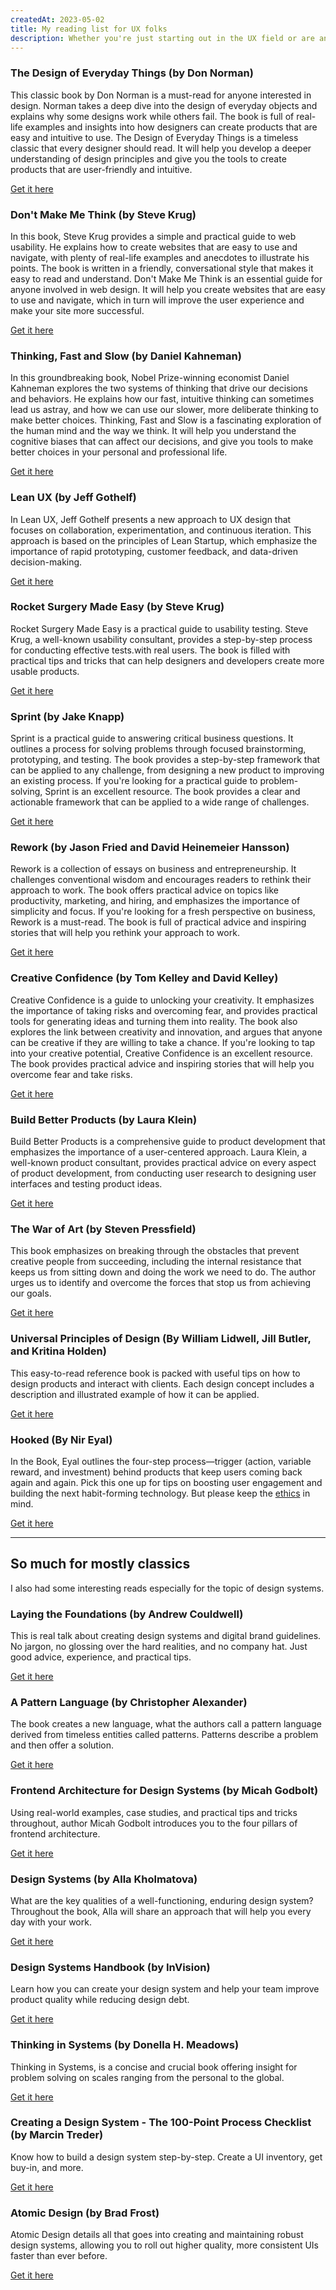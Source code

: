 ```yaml
---
createdAt: 2023-05-02
title: My reading list for UX folks
description: Whether you're just starting out in the UX field or are an experienced professional, I don't want you to make the same mistake I did by underestimating the power of a good book. That's why I've collected some of my reads.
---
```


### The Design of Everyday Things (by Don Norman)

This classic book by Don Norman is a must-read for anyone interested in design. Norman takes a deep dive into the design of everyday objects and explains why some designs work while others fail. The book is full of real-life examples and insights into how designers can create products that are easy and intuitive to use.
The Design of Everyday Things is a timeless classic that every designer should read. It will help you develop a deeper understanding of design principles and give you the tools to create products that are user-friendly and intuitive.

<!-- > Good design is actually a lot harder to notice than poor design, in part because good designs fit our needs so well that the design is invisible. Bad design, on the other hand, screams out its inadequacies, making itself very noticeable. -->

<a href="https://www.amazon.com/Design-Everyday-Things-Revised-Expanded/dp/0465050654" class="p-4 py-2 transition rounded-md bg-blue-50 hover:bg-blue-100 hover:text-blue-900 hover:underline font-medium text-sm text-blue-700">Get it here</a>

### Don't Make Me Think (by Steve Krug)

In this book, Steve Krug provides a simple and practical guide to web usability. He explains how to create websites that are easy to use and navigate, with plenty of real-life examples and anecdotes to illustrate his points. The book is written in a friendly, conversational style that makes it easy to read and understand.
Don't Make Me Think is an essential guide for anyone involved in web design. It will help you create websites that are easy to use and navigate, which in turn will improve the user experience and make your site more successful.

<!-- > Usability is about people and how they understand and use things, not about technology. -->

<a href="https://www.amazon.com/Dont-Make-Think-Revisited-Usability/dp/0321965515" class="p-4 py-2 transition rounded-md bg-blue-50 hover:bg-blue-100 hover:text-blue-900 hover:underline font-medium text-sm text-blue-700">Get it here</a>

### Thinking, Fast and Slow (by Daniel Kahneman)

In this groundbreaking book, Nobel Prize-winning economist Daniel Kahneman explores the two systems of thinking that drive our decisions and behaviors. He explains how our fast, intuitive thinking can sometimes lead us astray, and how we can use our slower, more deliberate thinking to make better choices.
Thinking, Fast and Slow is a fascinating exploration of the human mind and the way we think. It will help you understand the cognitive biases that can affect our decisions, and give you tools to make better choices in your personal and professional life.

<!-- > We can be blind to the obvious, and we are also blind to our blindness. -->

<a href="https://www.amazon.com/Thinking-Fast-Slow-Daniel-Kahneman/dp/0374533555" class="p-4 py-2 transition rounded-md bg-blue-50 hover:bg-blue-100 hover:text-blue-900 hover:underline font-medium text-sm text-blue-700">Get it here</a>

### Lean UX (by Jeff Gothelf)


In Lean UX, Jeff Gothelf presents a new approach to UX design that focuses on collaboration, experimentation, and continuous iteration. This approach is based on the principles of Lean Startup, which emphasize the importance of rapid prototyping, customer feedback, and data-driven decision-making.

<!-- > We’re here to make things people want. That’s why we’re practicing Lean UX. And we’re not just practicing it in the design phase. We’re practicing it from strategy through post-release. Everything is fair game. -->

<a href="https://www.amazon.com/Lean-UX-Applying-Principles-Experience/dp/1449311652/" class="p-4 py-2 transition rounded-md bg-blue-50 hover:bg-blue-100 hover:text-blue-900 hover:underline font-medium text-sm text-blue-700">Get it here</a>

### Rocket Surgery Made Easy (by Steve Krug)

Rocket Surgery Made Easy is a practical guide to usability testing. Steve Krug, a well-known usability consultant, provides a step-by-step process for conducting effective tests.with real users. The book is filled with practical tips and tricks that can help designers and developers create more usable products.

<!-- > If you don't have a lot of experience with usability testing, the prospect of doing it yourself can be a bit daunting. This book shows you that it doesn't have to be that way. -->

<a href="https://www.amazon.com/Rocket-Surgery-Made-Easy-Do-It-Yourself/dp/0321657292/" class="p-4 py-2 transition rounded-md bg-blue-50 hover:bg-blue-100 hover:text-blue-900 hover:underline font-medium text-sm text-blue-700">Get it here</a>

### Sprint (by Jake Knapp)

Sprint is a practical guide to answering critical business questions. It outlines a process for solving problems through focused brainstorming, prototyping, and testing. The book provides a step-by-step framework that can be applied to any challenge, from designing a new product to improving an existing process.
If you're looking for a practical guide to problem-solving, Sprint is an excellent resource. The book provides a clear and actionable framework that can be applied to a wide range of challenges.

<!-- > A sprint is a five-day process for answering critical business questions through design, prototyping, and testing ideas with customers.
> ― Jake Knapp -->

<a href="https://www.amazon.com/dp/B010MH10S8" class="p-4 py-2 transition rounded-md bg-blue-50 hover:bg-blue-100 hover:text-blue-900 hover:underline font-medium text-sm text-blue-700">Get it here</a>

### Rework (by Jason Fried and David Heinemeier Hansson)

Rework is a collection of essays on business and entrepreneurship. It challenges conventional wisdom and encourages readers to rethink their approach to work. The book offers practical advice on topics like productivity, marketing, and hiring, and emphasizes the importance of simplicity and focus.
If you're looking for a fresh perspective on business, Rework is a must-read. The book is full of practical advice and inspiring stories that will help you rethink your approach to work.

<!-- > Working more doesn't mean you care more or get more done. It just means you work more.
> ― Jason Fried and David Heinemeier Hansson -->

<a href="https://www.amazon.com/dp/B002MUAJ2A" class="p-4 py-2 transition rounded-md bg-blue-50 hover:bg-blue-100 hover:text-blue-900 hover:underline font-medium text-sm text-blue-700">Get it here</a>

### Creative Confidence (by Tom Kelley and David Kelley)

Creative Confidence is a guide to unlocking your creativity. It emphasizes the importance of taking risks and overcoming fear, and provides practical tools for generating ideas and turning them into reality. The book also explores the link between creativity and innovation, and argues that anyone can be creative if they are willing to take a chance.
If you're looking to tap into your creative potential, Creative Confidence is an excellent resource. The book provides practical advice and inspiring stories that will help you overcome fear and take risks.

<!-- > Creative confidence is like a muscle—the more we use it, the stronger it gets ― Tom Kelley and David Kelley -->

<a href="https://www.amazon.com/dp/B00B3M3AV2" class="p-4 py-2 transition rounded-md bg-blue-50 hover:bg-blue-100 hover:text-blue-900 hover:underline font-medium text-sm text-blue-700">Get it here</a>

### Build Better Products (by Laura Klein)

Build Better Products is a comprehensive guide to product development that emphasizes the importance of a user-centered approach. Laura Klein, a well-known product consultant, provides practical advice on every aspect of product development, from conducting user research to designing user interfaces and testing product ideas.

<!-- > The best way to build a successful product is to focus on the user. This book shows you how to do that, step by step. -->

<a href="https://www.amazon.com/Build-Better-Products-Successful-User-Centered/dp/193382039X/" class="p-4 py-2 transition rounded-md bg-blue-50 hover:bg-blue-100 hover:text-blue-900 hover:underline font-medium text-sm text-blue-700">Get it here</a>

### The War of Art (by Steven Pressfield)

This book emphasizes on breaking through the obstacles that prevent creative people from succeeding, including the internal resistance that keeps us from sitting down and doing the work we need to do. The author urges us to identify and overcome the forces that stop us from achieving our goals.

<!-- > The most important thing about art is to work. Nothing else matters except sitting down every day and trying. -->

<a href="https://www.amazon.com/dp/1936891026" class="p-4 py-2 transition rounded-md bg-blue-50 hover:bg-blue-100 hover:text-blue-900 hover:underline font-medium text-sm text-blue-700">Get it here</a>

### Universal Principles of Design (By William Lidwell, Jill Butler, and Kritina Holden)

This easy-to-read reference book is packed with useful tips on how to design products and interact with clients. Each design concept includes a description and illustrated example of how it can be applied.

<!-- > Simplicity is achieved when everyone can easily understand and use the design, regardless of experience, literacy, or concentration level. -->

<a href="https://www.amazon.de/-/en/Jill-Butler/dp/1592530079" class="p-4 py-2 transition rounded-md bg-blue-50 hover:bg-blue-100 hover:text-blue-900 hover:underline font-medium text-sm text-blue-700">Get it here</a>

### Hooked (By Nir Eyal)

In the Book, Eyal outlines the four-step process—trigger (action, variable reward, and investment) behind products that keep users coming back again and again. Pick this one up for tips on boosting user engagement and building the next habit-forming technology. But please keep the [ethics](/thoughts/2023-05-01-the-ethical-dilemma-of-UX%20design) in mind.

<!-- > To change behavior, products must ensure the user feels in control. People must want to use the service, not feel they have to. -->

<a href="https://www.amazon.de/Hooked-How-Build-Habit-Forming-Products/dp/0241184835/" class="p-4 py-2 transition rounded-md bg-blue-50 hover:bg-blue-100 hover:text-blue-900 hover:underline font-medium text-sm text-blue-700">Get it here</a>


---

## So much for mostly classics

I also had some interesting reads especially for the topic of design systems.

### Laying the Foundations (by Andrew Couldwell)
This is real talk about creating design systems and digital brand guidelines. No jargon, no glossing over the hard realities, and no company hat. Just good advice, experience, and practical tips.            

<a href="https://designsystemfoundations.com/"  class="p-4 py-2 transition rounded-md bg-blue-50 hover:bg-blue-100 hover:text-blue-900 hover:underline font-medium text-sm text-blue-700">Get it here</a>

### A Pattern Language (by Christopher Alexander)
The book creates a new language, what the authors call a pattern language derived from timeless entities called patterns. Patterns describe a problem and then offer a solution.

<a href="https://www.amazon.com/dp/0195019199"  class="p-4 py-2 transition rounded-md bg-blue-50 hover:bg-blue-100 hover:text-blue-900 hover:underline font-medium text-sm text-blue-700">Get it here</a>


### Frontend Architecture for Design Systems (by Micah Godbolt)
Using real-world examples, case studies, and practical tips and tricks throughout, author Micah Godbolt introduces you to the four pillars of frontend architecture.

<a href="http://shop.oreilly.com/product/0636920040156.do"  class="p-4 py-2 transition rounded-md bg-blue-50 hover:bg-blue-100 hover:text-blue-900 hover:underline font-medium text-sm text-blue-700">Get it here</a>

### Design Systems (by Alla Kholmatova)
What are the key qualities of a well-functioning, enduring design system? Throughout the book, Alla will share an approach that will help you every day with your work.

<a href="http://designsystemsbook.com/"  class="p-4 py-2 transition rounded-md bg-blue-50 hover:bg-blue-100 hover:text-blue-900 hover:underline font-medium text-sm text-blue-700">Get it here</a>

### Design Systems Handbook (by InVision)
Learn how you can create your design system and help your team improve product quality while reducing design debt.

<a href="https://www.designbetter.co/design-systems-handbook"  class="p-4 py-2 transition rounded-md bg-blue-50 hover:bg-blue-100 hover:text-blue-900 hover:underline font-medium text-sm text-blue-700">Get it here</a>

### Thinking in Systems (by Donella H. Meadows)
Thinking in Systems, is a concise and crucial book offering insight for problem solving on scales ranging from the personal to the global.

<a href="https://www.amazon.com/dp/B005VSRFEA"  class="p-4 py-2 transition rounded-md bg-blue-50 hover:bg-blue-100 hover:text-blue-900 hover:underline font-medium text-sm text-blue-700">Get it here</a>


### Creating a Design System - The 100-Point Process Checklist (by Marcin Treder)
Know how to build a design system step-by-step. Create a UI inventory, get buy-in, and more.

<a href="https://www.uxpin.com/studio/ebooks/create-design-system-guide-checklist/"  class="p-4 py-2 transition rounded-md bg-blue-50 hover:bg-blue-100 hover:text-blue-900 hover:underline font-medium text-sm text-blue-700">Get it here</a>

### Atomic Design (by Brad Frost)
Atomic Design details all that goes into creating and maintaining robust design systems, allowing you to roll out higher quality, more consistent UIs faster than ever before.

<a href="http://atomicdesign.bradfrost.com/"  class="p-4 py-2 transition rounded-md bg-blue-50 hover:bg-blue-100 hover:text-blue-900 hover:underline font-medium text-sm text-blue-700">Get it here</a>
